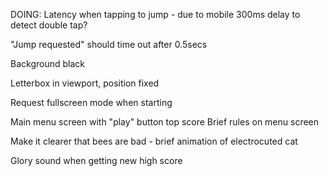 DOING: Latency when tapping to jump - due to mobile 300ms delay to detect double tap?

"Jump requested" should time out after 0.5secs

Background black

Letterbox in viewport, position fixed

Request fullscreen mode when starting

Main menu screen with
  "play" button
  top score
  Brief rules on menu screen

Make it clearer that bees are bad - brief animation of electrocuted cat

Glory sound when getting new high score
